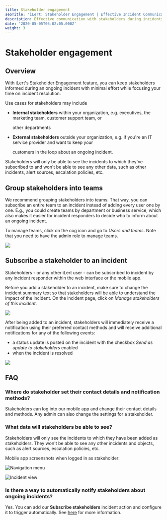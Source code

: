 ```yaml
---
title: Stakeholder engagement
seoTitle: 'iLert: Stakeholder Engagement | Effective Incident Communication'
description: Effective communication with stakeholders during incidents
date: '2020-05-05T05:02:05.000Z'
weight: 3
---
```


# Stakeholder engagement

## Overview <a id="overview"></a>

With iLert's Stakeholder Engagement feature, you can keep stakeholders informed during an ongoing incident with minimal effort while focusing your time on incident resolution.

Use cases for stakeholders may include

* **Internal stakeholders** within your organization, e.g. executives, the marketing team, customer support team, or 

  other departments 

* **External stakeholders** outside your organization, e.g. if you're an IT service provider and want to keep your 

  customers in the loop about an ongoing incident.

Stakeholders will only be able to see the incidents to which they've subscribed to and won't be able to see any other data, such as other incidents, alert sources, escalation policies, etc.

## Group stakeholders into teams <a id="2"></a>

We recommend grouping stakeholders into teams. That way, you can subscribe an entire team to an incident instead of adding every user one by one. E.g., you could create teams by department or business service, which also makes it easier for incident responders to decide who to inform about an ongoing incident.

To manage teams, click on the cog icon and go to _Users and teams_. Note that you need to have the admin role to manage teams.

![](../.gitbook/assets/teams.png)

## Subscribe a stakeholder to an incident <a id="3"></a>

Stakeholders - or any other iLert user - can be subscribed to incident by any incident responder within the web interface or the mobile app.

Before you add a stakeholder to an incident, make sure to change the incident summary text so that stakeholders will be able to understand the impact of the incident. On the incident page, click on _Manage stakeholders of this incident_.

![](../.gitbook/assets/manage_stakeholder.png)

After being added to an incident, stakeholders will immediately receive a notification using their preferred contact methods and will receive additional notifications for any of the following events:

* a status update is posted on the incident with the checkbox _Send as update to stakeholders_ enabled
* when the incident is resolved

![](../.gitbook/assets/status_update.png)

## FAQ

### Where do stakeholder set their contact details and notification methods?

Stakeholders can log into our mobile app and change their contact details and methods. Any admin can also change the settings for a stakeholder.

### What data will stakeholders be able to see?

Stakeholders will only see the incidents to which they have been added as stakeholders. They won't be able to see any other incidents and objects, such as alert sources, escalation policies, etc.

Mobile app screenshots when logged in as stakeholder:

![Navigation menu](../.gitbook/assets/sh_menu.png)

![Incident view](../.gitbook/assets/sh_mobile_view_incident.png)

### Is there a way to automatically notify stakeholders about ongoing incidents?

Yes. You can add our **Subscribe stakeholders** incident action and configure it to trigger automatically. See [here](https://docs.ilert.com/integrations/stakeholder-subscription) for more information.

